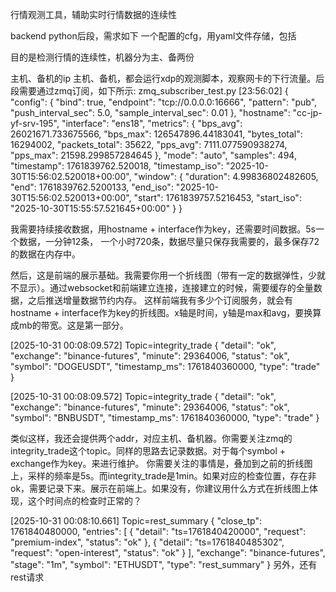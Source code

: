 行情观测工具，辅助实时行情数据的连续性

backend
python后段，需求如下
一个配置的cfg，用yaml文件存储，包括

目的是检测行情的连续性，机器分为主、备两份

主机、备机的ip
主机、备机，都会运行xdp的观测脚本，观察网卡的下行流量。后段需要通过zmq订阅，如下所示:
zmq_subscriber_test.py
[23:56:02] <json>
{
  "config": {
    "bind": true,
    "endpoint": "tcp://0.0.0.0:16666",
    "pattern": "pub",
    "push_interval_sec": 5.0,
    "sample_interval_sec": 0.01
  },
  "hostname": "cc-jp-yf-srv-195",
  "interface": "ens18",
  "metrics": {
    "bps_avg": 26021671.733675566,
    "bps_max": 126547896.44183041,
    "bytes_total": 16294002,
    "packets_total": 35622,
    "pps_avg": 7111.077590938274,
    "pps_max": 21598.299857284645
  },
  "mode": "auto",
  "samples": 494,
  "timestamp": 1761839762.520018,
  "timestamp_iso": "2025-10-30T15:56:02.520018+00:00",
  "window": {
    "duration": 4.99836802482605,
    "end": 1761839762.5200133,
    "end_iso": "2025-10-30T15:56:02.520013+00:00",
    "start": 1761839757.5216453,
    "start_iso": "2025-10-30T15:55:57.521645+00:00"
  }
}

我需要持续接收数据，用hostname + interface作为key，还需要时间数据。5s一个数据，一分钟12条，
一个小时720条，数据尽量只保存我需要的，最多保存72的数据在内存中。

然后，这是前端的展示基础。我需要你用一个折线图（带有一定的数据弹性，少就不显示）。通过websocket和前端建立连接，连接建立的时候，需要缓存的全量数据，之后推送增量数据节约内存。
这样前端我有多少个订阅服务，就会有hostname + interface作为key的折线图。x轴是时间，y轴是max和avg，要换算成mb的带宽。这是第一部分。


[2025-10-31 00:08:09.572] Topic=integrity_trade
{
  "detail": "ok",
  "exchange": "binance-futures",
  "minute": 29364006,
  "status": "ok",
  "symbol": "DOGEUSDT",
  "timestamp_ms": 1761840360000,
  "type": "trade"
}

[2025-10-31 00:08:09.572] Topic=integrity_trade
{
  "detail": "ok",
  "exchange": "binance-futures",
  "minute": 29364006,
  "status": "ok",
  "symbol": "BNBUSDT",
  "timestamp_ms": 1761840360000,
  "type": "trade"
}

类似这样，我还会提供两个addr，对应主机、备机器。你需要关注zmq的integrity_trade这个topic。同样的思路去记录数据。对于每个symbol + exchange作为key。来进行维护。
你需要关注的事情是，叠加到之前的折线图上，采样的频率是5s。而integrity_trade是1min。如果对应的检查位置，存在非ok，需要记录下来。展示在前端上。如果没有，你建议用什么方式在折线图上体现，这个时间点的检查时正常的？

[2025-10-31 00:08:10.661] Topic=rest_summary
{
  "close_tp": 1761840480000,
  "entries": [
    {
      "detail": "ts=1761840420000",
      "request": "premium-index",
      "status": "ok"
    },
    {
      "detail": "ts=1761840485302",
      "request": "open-interest",
      "status": "ok"
    }
  ],
  "exchange": "binance-futures",
  "stage": "1m",
  "symbol": "ETHUSDT",
  "type": "rest_summary"
}
另外，还有rest请求


